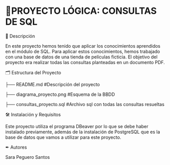 # 📝PROYECTO LÓGICA: CONSULTAS DE SQL

📖 Descripción

En este proyecto hemos tenido que aplicar los conocimientos aprendidos en el módulo de SQL. Para aplicar estos conocimientos, hemos trabajado con una base de datos de
una tienda de películas ficticia. El objetivo del proyecto era realizar todas las consultas planteadas en un documento PDF. 

🗂 Estructura del Proyecto

├── README.md #Descripción del proyecto

├── diagrama_proyecto.png #Esquema de la BBDD 

├── consultas_proyecto.sql #Archivo sql con todas las consultas resueltas

🛠 Instalación y Requisitos

Este proyecto utiliza el programa DBeaver por lo que se debe haber instalado previamente, además de la instalación de PostgreSQL que es la base de datos que vamos a
utilizar para este proyecto.  

✒ Autores

Sara Peguero Santos
